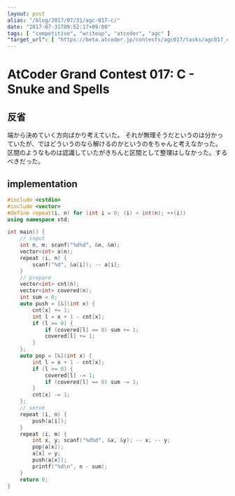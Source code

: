 ```yaml
---
layout: post
alias: "/blog/2017/07/31/agc-017-c/"
date: "2017-07-31T09:52:17+09:00"
tags: [ "competitive", "writeup", "atcoder", "agc" ]
"target_url": [ "https://beta.atcoder.jp/contests/agc017/tasks/agc017_c" ]
---
```


# AtCoder Grand Contest 017: C - Snuke and Spells

## 反省

端から決めていく方向ばかり考えていた。
それが無理そうだというのは分かっていたが、ではどういうのなら解けるのかというのをちゃんと考えなかった。
区間のようなものは認識していたがきちんと区間として整理はしなかった。するべきだった。

## implementation

``` c++
#include <cstdio>
#include <vector>
#define repeat(i, n) for (int i = 0; (i) < int(n); ++(i))
using namespace std;

int main() {
    // input
    int n, m; scanf("%d%d", &n, &m);
    vector<int> a(n);
    repeat (i, n) {
        scanf("%d", &a[i]); -- a[i];
    }
    // prepare
    vector<int> cnt(n);
    vector<int> covered(n);
    int sum = 0;
    auto push = [&](int x) {
        cnt[x] += 1;
        int l = x + 1 - cnt[x];
        if (l >= 0) {
            if (covered[l] == 0) sum += 1;
            covered[l] += 1;
        }
    };
    auto pop = [&](int x) {
        int l = x + 1 - cnt[x];
        if (l >= 0) {
            covered[l] -= 1;
            if (covered[l] == 0) sum -= 1;
        }
        cnt[x] -= 1;
    };
    // serve
    repeat (i, n) {
        push(a[i]);
    }
    repeat (i, m) {
        int x, y; scanf("%d%d", &x, &y); -- x; -- y;
        pop(a[x]);
        a[x] = y;
        push(a[x]);
        printf("%d\n", n - sum);
    }
    return 0;
}
```
